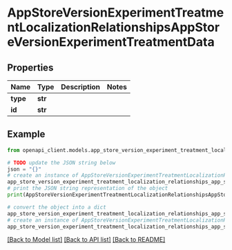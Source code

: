 # AppStoreVersionExperimentTreatmentLocalizationRelationshipsAppStoreVersionExperimentTreatmentData


## Properties

Name | Type | Description | Notes
------------ | ------------- | ------------- | -------------
**type** | **str** |  | 
**id** | **str** |  | 

## Example

```python
from openapi_client.models.app_store_version_experiment_treatment_localization_relationships_app_store_version_experiment_treatment_data import AppStoreVersionExperimentTreatmentLocalizationRelationshipsAppStoreVersionExperimentTreatmentData

# TODO update the JSON string below
json = "{}"
# create an instance of AppStoreVersionExperimentTreatmentLocalizationRelationshipsAppStoreVersionExperimentTreatmentData from a JSON string
app_store_version_experiment_treatment_localization_relationships_app_store_version_experiment_treatment_data_instance = AppStoreVersionExperimentTreatmentLocalizationRelationshipsAppStoreVersionExperimentTreatmentData.from_json(json)
# print the JSON string representation of the object
print(AppStoreVersionExperimentTreatmentLocalizationRelationshipsAppStoreVersionExperimentTreatmentData.to_json())

# convert the object into a dict
app_store_version_experiment_treatment_localization_relationships_app_store_version_experiment_treatment_data_dict = app_store_version_experiment_treatment_localization_relationships_app_store_version_experiment_treatment_data_instance.to_dict()
# create an instance of AppStoreVersionExperimentTreatmentLocalizationRelationshipsAppStoreVersionExperimentTreatmentData from a dict
app_store_version_experiment_treatment_localization_relationships_app_store_version_experiment_treatment_data_from_dict = AppStoreVersionExperimentTreatmentLocalizationRelationshipsAppStoreVersionExperimentTreatmentData.from_dict(app_store_version_experiment_treatment_localization_relationships_app_store_version_experiment_treatment_data_dict)
```
[[Back to Model list]](../README.md#documentation-for-models) [[Back to API list]](../README.md#documentation-for-api-endpoints) [[Back to README]](../README.md)



